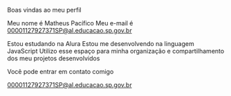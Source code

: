 Boas vindas ao meu perfil

Meu nome é Matheus Pacífico
Meu e-mail é 00001127927371SP@al.educacao.sp.gov.br

Estou estudando na Alura
Estou me desenvolvendo na linguagem JavaScript
Utilizo esse espaço para minha organização e compartilhamento dos meu projetos desenvolvidos

Você pode entrar em contato comigo

00001127927371SP@al.educacao.sp.gov.br
